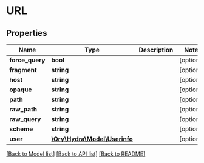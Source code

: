 # URL

## Properties
Name | Type | Description | Notes
------------ | ------------- | ------------- | -------------
**force_query** | **bool** |  | [optional] 
**fragment** | **string** |  | [optional] 
**host** | **string** |  | [optional] 
**opaque** | **string** |  | [optional] 
**path** | **string** |  | [optional] 
**raw_path** | **string** |  | [optional] 
**raw_query** | **string** |  | [optional] 
**scheme** | **string** |  | [optional] 
**user** | [**\Ory\Hydra\Model\Userinfo**](Userinfo.md) |  | [optional] 

[[Back to Model list]](../README.md#documentation-for-models) [[Back to API list]](../README.md#documentation-for-api-endpoints) [[Back to README]](../README.md)


